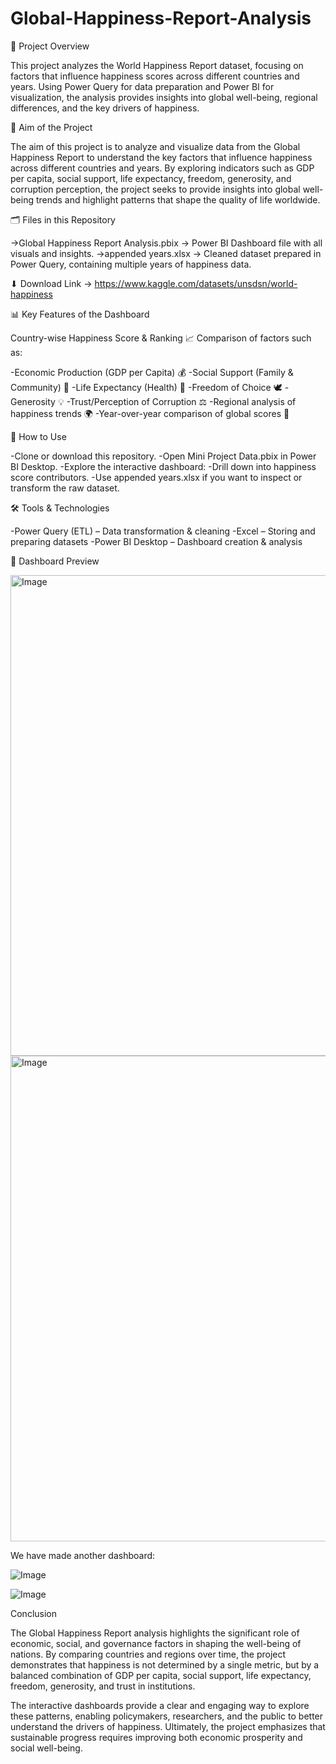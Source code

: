 # Global-Happiness-Report-Analysis

📌 Project Overview

This project analyzes the World Happiness Report dataset, focusing on factors that influence happiness scores across different countries and years.
Using Power Query for data preparation and Power BI for visualization, the analysis provides insights into global well-being, regional differences, and the key drivers of happiness.

🎯 Aim of the Project

The aim of this project is to analyze and visualize data from the Global Happiness Report to understand the key factors that influence happiness across different countries and years. By exploring indicators such as GDP per capita, social support, life expectancy, freedom, generosity, and corruption perception, the project seeks to provide insights into global well-being trends and highlight patterns that shape the quality of life worldwide.

🗂️ Files in this Repository

->Global Happiness Report Analysis.pbix → Power BI Dashboard file with all visuals and insights.
->appended years.xlsx → Cleaned dataset prepared in Power Query, containing multiple years of happiness data.

⬇ Download Link
-> https://www.kaggle.com/datasets/unsdsn/world-happiness

📊 Key Features of the Dashboard

Country-wise Happiness Score & Ranking 📈
Comparison of factors such as:

-Economic Production (GDP per Capita) 💰
-Social Support (Family & Community) 🤝
-Life Expectancy (Health) 🏥
-Freedom of Choice 🕊️
-Generosity 💡
-Trust/Perception of Corruption ⚖️
-Regional analysis of happiness trends 🌍
-Year-over-year comparison of global scores 📅

🚀 How to Use

-Clone or download this repository.
-Open Mini Project Data.pbix in Power BI Desktop.
-Explore the interactive dashboard:
-Drill down into happiness score contributors.
-Use appended years.xlsx if you want to inspect or transform the raw dataset.

🛠️ Tools & Technologies

-Power Query (ETL) – Data transformation & cleaning
-Excel – Storing and preparing datasets
-Power BI Desktop – Dashboard creation & analysis

📸 Dashboard Preview

<img width="1379" height="769" alt="Image" src="https://github.com/user-attachments/assets/e898235a-a100-4656-bc1b-deb3ba4f181e" />

<img width="1374" height="777" alt="Image" src="https://github.com/user-attachments/assets/dc29a0f0-5905-4a8f-a45b-7a9e9e87eb42" />

We have made another dashboard: 

![Image](https://github.com/user-attachments/assets/60829ca0-b906-46f9-a472-bf649ef69820)

![Image](https://github.com/user-attachments/assets/d75218bd-6582-4447-b3ed-1d2df8e74d78)

Conclusion

The Global Happiness Report analysis highlights the significant role of economic, social, and governance factors in shaping the well-being of nations. By comparing countries and regions over time, the project demonstrates that happiness is not determined by a single metric, but by a balanced combination of GDP per capita, social support, life expectancy, freedom, generosity, and trust in institutions.

The interactive dashboards provide a clear and engaging way to explore these patterns, enabling policymakers, researchers, and the public to better understand the drivers of happiness. Ultimately, the project emphasizes that sustainable progress requires improving both economic prosperity and social well-being.











